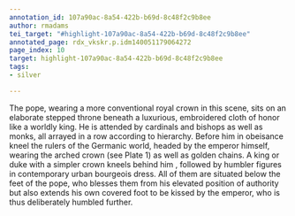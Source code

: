 ```yaml
---
annotation_id: 107a90ac-8a54-422b-b69d-8c48f2c9b8ee
author: rmadams
tei_target: "#highlight-107a90ac-8a54-422b-b69d-8c48f2c9b8ee"
annotated_page: rdx_vkskr.p.idm140051179064272
page_index: 10
target: highlight-107a90ac-8a54-422b-b69d-8c48f2c9b8ee
tags:
- silver

---
```

The pope, wearing a more conventional royal crown in this scene, sits on an elaborate stepped throne beneath a luxurious, embroidered cloth of honor like a worldly king.  He is attended by cardinals and bishops as well as monks, all arrayed in a row according to hierarchy.  Before him in obeisance kneel the rulers of the Germanic world, headed by the emperor himself, wearing the arched crown (see Plate 1) as well as golden chains.  A king or duke with a simpler crown kneels behind him , followed by humbler figures in contemporary urban bourgeois dress.  All of them are situated below the feet of the pope, who blesses them from his elevated position of authority but also extends his own covered foot to be kissed by the emperor, who is thus deliberately humbled further.